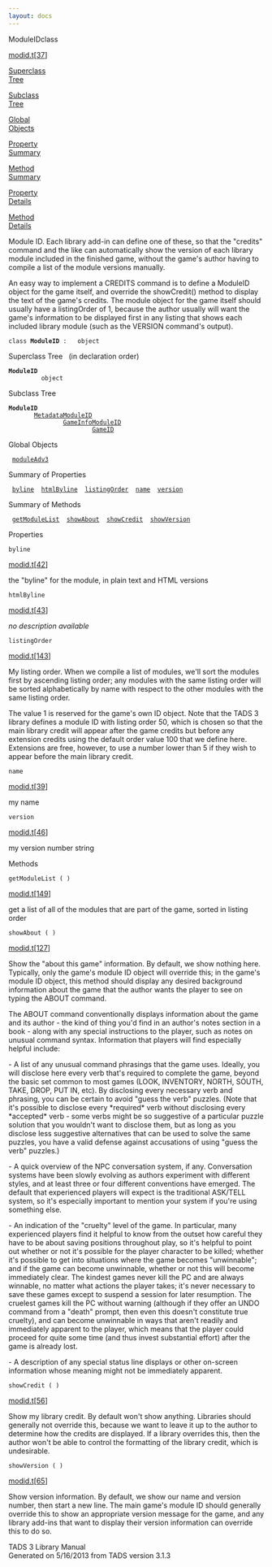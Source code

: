 ```yaml
---
layout: docs
---
```

<span class="title">ModuleID</span><span class="type">class</span>

[modid.t](../file/modid.t.html)\[[37](../source/modid.t.html#37)\]

[Superclass  
Tree](#_SuperClassTree_)

[Subclass  
Tree](#_SubClassTree_)

[Global  
Objects](#_ObjectSummary_)

[Property  
Summary](#_PropSummary_)

[Method  
Summary](#_MethodSummary_)

[Property  
Details](#_Properties_)

[Method  
Details](#_Methods_)

<div class="fdesc">

Module ID. Each library add-in can define one of these, so that the
"credits" command and the like can automatically show the version of
each library module included in the finished game, without the game's
author having to compile a list of the module versions manually.

An easy way to implement a CREDITS command is to define a ModuleID
object for the game itself, and override the showCredit() method to
display the text of the game's credits. The module object for the game
itself should usually have a listingOrder of 1, because the author
usually will want the game's information to be displayed first in any
listing that shows each included library module (such as the VERSION
command's output).

`class `**`ModuleID`**` :   object`

</div>

<span id="_SuperClassTree_"></span>

<div class="mjhd">

<span class="hdln">Superclass Tree</span>   (in declaration order)

</div>

**`ModuleID`**  
`         object`  
<span id="_SubClassTree_"></span>

<div class="mjhd">

<span class="hdln">Subclass Tree</span>  

</div>

**`ModuleID`**  
`         `[`MetadataModuleID`](../object/MetadataModuleID.html)  
`                 `[`GameInfoModuleID`](../object/GameInfoModuleID.html)  
`                         `[`GameID`](../object/GameID.html)  
<span id="_ObjectSummary_"></span>

<div class="mjhd">

<span class="hdln">Global Objects</span>  

</div>

` `[`moduleAdv3`](../object/moduleAdv3.html)`  `
<span id="_PropSummary_"></span>

<div class="mjhd">

<span class="hdln">Summary of Properties</span>  

</div>

` `[`byline`](#byline)`  `[`htmlByline`](#htmlByline)`  `[`listingOrder`](#listingOrder)`  `[`name`](#name)`  `[`version`](#version)`  `

<span id="_MethodSummary_"></span>

<div class="mjhd">

<span class="hdln">Summary of Methods</span>  

</div>

` `[`getModuleList`](#getModuleList)`  `[`showAbout`](#showAbout)`  `[`showCredit`](#showCredit)`  `[`showVersion`](#showVersion)`  `

<span id="_Properties_"></span>

<div class="mjhd">

<span class="hdln">Properties</span>  

</div>

<span id="byline"></span>

`byline`

[modid.t](../file/modid.t.html)\[[42](../source/modid.t.html#42)\]

<div class="desc">

the "byline" for the module, in plain text and HTML versions

</div>

<span id="htmlByline"></span>

`htmlByline`

[modid.t](../file/modid.t.html)\[[43](../source/modid.t.html#43)\]

<div class="desc">

*no description available*

</div>

<span id="listingOrder"></span>

`listingOrder`

[modid.t](../file/modid.t.html)\[[143](../source/modid.t.html#143)\]

<div class="desc">

My listing order. When we compile a list of modules, we'll sort the
modules first by ascending listing order; any modules with the same
listing order will be sorted alphabetically by name with respect to the
other modules with the same listing order.

The value 1 is reserved for the game's own ID object. Note that the TADS
3 library defines a module ID with listing order 50, which is chosen so
that the main library credit will appear after the game credits but
before any extension credits using the default order value 100 that we
define here. Extensions are free, however, to use a number lower than 5
if they wish to appear before the main library credit.

</div>

<span id="name"></span>

`name`

[modid.t](../file/modid.t.html)\[[39](../source/modid.t.html#39)\]

<div class="desc">

my name

</div>

<span id="version"></span>

`version`

[modid.t](../file/modid.t.html)\[[46](../source/modid.t.html#46)\]

<div class="desc">

my version number string

</div>

<span id="_Methods_"></span>

<div class="mjhd">

<span class="hdln">Methods</span>  

</div>

<span id="getModuleList"></span>

`getModuleList ( )`

[modid.t](../file/modid.t.html)\[[149](../source/modid.t.html#149)\]

<div class="desc">

get a list of all of the modules that are part of the game, sorted in
listing order

</div>

<span id="showAbout"></span>

`showAbout ( )`

[modid.t](../file/modid.t.html)\[[127](../source/modid.t.html#127)\]

<div class="desc">

Show the "about this game" information. By default, we show nothing
here. Typically, only the game's module ID object will override this; in
the game's module ID object, this method should display any desired
background information about the game that the author wants the player
to see on typing the ABOUT command.

The ABOUT command conventionally displays information about the game and
its author - the kind of thing you'd find in an author's notes section
in a book - along with any special instructions to the player, such as
notes on unusual command syntax. Information that players will find
especially helpful include:

\- A list of any unusual command phrasings that the game uses. Ideally,
you will disclose here every verb that's required to complete the game,
beyond the basic set common to most games (LOOK, INVENTORY, NORTH,
SOUTH, TAKE, DROP, PUT IN, etc). By disclosing every necessary verb and
phrasing, you can be certain to avoid "guess the verb" puzzles. (Note
that it's possible to disclose every \*required\* verb without
disclosing every \*accepted\* verb - some verbs might be so suggestive
of a particular puzzle solution that you wouldn't want to disclose them,
but as long as you disclose less suggestive alternatives that can be
used to solve the same puzzles, you have a valid defense against
accusations of using "guess the verb" puzzles.)

\- A quick overview of the NPC conversation system, if any. Conversation
systems have been slowly evolving as authors experiment with different
styles, and at least three or four different conventions have emerged.
The default that experienced players will expect is the traditional
ASK/TELL system, so it's especially important to mention your system if
you're using something else.

\- An indication of the "cruelty" level of the game. In particular, many
experienced players find it helpful to know from the outset how careful
they have to be about saving positions throughout play, so it's helpful
to point out whether or not it's possible for the player character to be
killed; whether it's possible to get into situations where the game
becomes "unwinnable"; and if the game can become unwinnable, whether or
not this will become immediately clear. The kindest games never kill the
PC and are always winnable, no matter what actions the player takes;
it's never necessary to save these games except to suspend a session for
later resumption. The cruelest games kill the PC without warning
(although if they offer an UNDO command from a "death" prompt, then even
this doesn't constitute true cruelty), and can become unwinnable in ways
that aren't readily and immediately apparent to the player, which means
that the player could proceed for quite some time (and thus invest
substantial effort) after the game is already lost.

\- A description of any special status line displays or other on-screen
information whose meaning might not be immediately apparent.

</div>

<span id="showCredit"></span>

`showCredit ( )`

[modid.t](../file/modid.t.html)\[[56](../source/modid.t.html#56)\]

<div class="desc">

Show my library credit. By default won't show anything. Libraries should
generally not override this, because we want to leave it up to the
author to determine how the credits are displayed. If a library
overrides this, then the author won't be able to control the formatting
of the library credit, which is undesirable.

</div>

<span id="showVersion"></span>

`showVersion ( )`

[modid.t](../file/modid.t.html)\[[65](../source/modid.t.html#65)\]

<div class="desc">

Show version information. By default, we show our name and version
number, then start a new line. The main game's module ID should
generally override this to show an appropriate version message for the
game, and any library add-ins that want to display their version
information can override this to do so.

</div>

<div class="ftr">

TADS 3 Library Manual  
Generated on 5/16/2013 from TADS version 3.1.3

</div>

